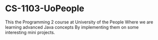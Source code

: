 # CS-1103-UoPeople

This the Programming 2 course at University of the People
Where we are learning advanced Java concepts
By implementing them on some interesting mini projects.
